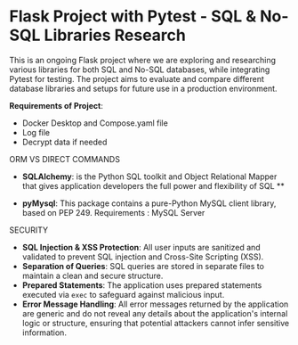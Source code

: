 # Flask Project with Pytest - SQL & No-SQL Libraries Research

This is an ongoing Flask project where we are exploring and researching various libraries for both SQL and No-SQL databases, while integrating Pytest for testing. The project aims to evaluate and compare different database libraries and setups for future use in a production environment.

**Requirements of Project**:
- Docker Desktop and Compose.yaml file
- Log file
- Decrypt data if needed





ORM VS DIRECT COMMANDS

- **SQLAlchemy**:
 is the Python SQL toolkit and Object Relational Mapper that gives application developers the full power and flexibility of SQL **

- **pyMysql**: This package contains a pure-Python MySQL client library, based on PEP 249. Requirements : MySQL Server


SECURITY
- **SQL Injection & XSS Protection**: All user inputs are sanitized and validated to prevent SQL injection and Cross-Site Scripting (XSS).
- **Separation of Queries**: SQL queries are stored in separate files to maintain a clean and secure structure.
- **Prepared Statements**: The application uses prepared statements executed via `exec` to safeguard against malicious input.
- **Error Message Handling**: All error messages returned by the application are generic and do not reveal any details about the application's internal logic or structure, ensuring that potential attackers cannot infer sensitive information.




